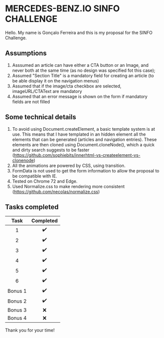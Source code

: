 # MERCEDES-BENZ.IO SINFO CHALLENGE

Hello. My name is Gonçalo Ferreira and this is my proposal for the SINFO Challenge.

## Assumptions

1. Asssumed an article can have either a CTA button or an Image, and never both at the same time (as no design was specified fot this case);
2. Assumed "Section Title" is a mandatory field for creating an article (to be able display it on the navigation menus)
3. Assumed that if the image/cta checkbox are selected, imageURL/CTAText are mandatory
4. Assumed that an error message is shown on the form if mandatory fields are not filled

## Some technical details

1. To avoid using Document.createElement, a basic template system is at use. This means that I have templated in an hidden element all the elements that can be generated (articles and navigation entries). These elements are then cloned using Document.cloneNode(), which a quick and dirty search suggests to be faster (https://github.com/sophiebits/innerhtml-vs-createelement-vs-clonenode)
2. All the animations are powered by CSS, using transition.
3. FormData is not used to get the form information to allow the proposal to be compatible with IE.
4. Tested on Chrome 72 and Edge.
5. Used Normalize.css to make rendering more consistent (https://github.com/necolas/normalize.css)

## Tasks completed

|  Task   |     Completed      |
| :-----: | :----------------: |
|    1    | :heavy_check_mark: |
|    2    | :heavy_check_mark: |
|    3    | :heavy_check_mark: |
|    4    | :heavy_check_mark: |
|    5    | :heavy_check_mark: |
|    6    | :heavy_check_mark: |
| Bonus 1 | :heavy_check_mark: |
| Bonus 2 | :heavy_check_mark: |
| Bonus 3 |        :x:         |
| Bonus 4 |        :x:         |

Thank you for your time!
